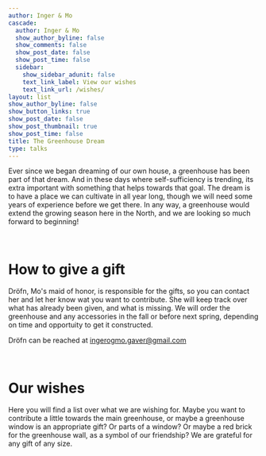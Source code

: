 ```yaml
---
author: Inger & Mo
cascade:
  author: Inger & Mo
  show_author_byline: false
  show_comments: false
  show_post_date: false
  show_post_time: false
  sidebar:
    show_sidebar_adunit: false
    text_link_label: View our wishes
    text_link_url: /wishes/
layout: list
show_author_byline: false
show_button_links: true
show_post_date: false
show_post_thumbnail: true
show_post_time: false
title: The Greenhouse Dream
type: talks
---
```


Ever since we began dreaming of our own house, a greenhouse has been part of that dream.
And in these days where self-sufficiency is trending, its extra important with something that helps towards that goal.
The dream is to have a place we can cultivate in all year long, though we will need some years of experience before we get there.
In any way, a greenhouse would extend the growing season here in the North, and we are looking so much forward to beginning!

<br>

# How to give a gift
Dröfn, Mo's maid of honor, is responsible for the gifts, so you can contact her and let her know wat you want to contribute.
She will keep track over what has already been given, and what is missing.
We will order the greenhouse and any accessories in the fall or before next spring, depending on time and opportuity to get it constructed.

Dröfn can be reached at ingerogmo.gaver@gmail.com 

<br>

# Our wishes

Here you will find a list over what we are wishing for.
Maybe you want to contribute a little towards the main greenhouse, or maybe a greenhouse window is an appropriate gift?
Or parts of a window?
Or maybe a red brick for the greenhouse wall, as a symbol of our friendship?
We are grateful for any gift of any size.

